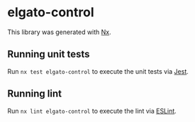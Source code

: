 # elgato-control

This library was generated with [Nx](https://nx.dev).

## Running unit tests

Run `nx test elgato-control` to execute the unit tests via [Jest](https://jestjs.io).

## Running lint

Run `nx lint elgato-control` to execute the lint via [ESLint](https://eslint.org/).
